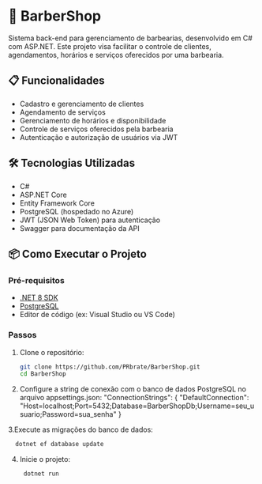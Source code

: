 # 💈 BarberShop

Sistema back-end para gerenciamento de barbearias, desenvolvido em C# com ASP.NET. Este projeto visa facilitar o controle de clientes, agendamentos, horários e serviços oferecidos por uma barbearia.

## 📋 Funcionalidades

- Cadastro e gerenciamento de clientes
- Agendamento de serviços
- Gerenciamento de horários e disponibilidade
- Controle de serviços oferecidos pela barbearia
- Autenticação e autorização de usuários via JWT

## 🛠 Tecnologias Utilizadas

- C#
- ASP.NET Core
- Entity Framework Core
- PostgreSQL (hospedado no Azure)
- JWT (JSON Web Token) para autenticação
- Swagger para documentação da API

## 📦 Como Executar o Projeto

### Pré-requisitos

- [.NET 8 SDK](https://dotnet.microsoft.com/download)
- [PostgreSQL](https://www.postgresql.org/)
- Editor de código (ex: Visual Studio ou VS Code)

### Passos

1. Clone o repositório:
   ```bash
   git clone https://github.com/PRbrate/BarberShop.git
   cd BarberShop

2. Configure a string de conexão com o banco de dados PostgreSQL no arquivo appsettings.json:
   "ConnectionStrings": {
      "DefaultConnection": "Host=localhost;Port=5432;Database=BarberShopDb;Username=seu_usuario;Password=sua_senha"
     }
   
3.Execute as migrações do banco de dados:
```bash
  dotnet ef database update
```
4. Inicie o projeto:
   ```bash
    dotnet run
   ```
